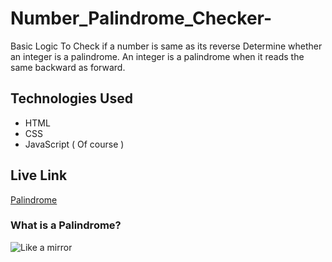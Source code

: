 # Number_Palindrome_Checker-
Basic Logic To Check if a number is same as its reverse
Determine whether an integer is a palindrome. An integer is a palindrome when it reads the same backward as forward.

## Technologies Used
* HTML
* CSS
* JavaScript ( Of course )

## Live Link
[Palindrome](https://bilalsarimeseli.github.io/Number_Palindrome_Checker/)

### What is a Palindrome? 
![Like a mirror](https://lh3.googleusercontent.com/proxy/FHxjTWXyV6hGkokwY9lOcyFdk_Ky4s_kx0nPpBq_0zEehsTcNL2Dc02LAa6RzudqOUk0nfMlpCouKyRqRYNRIC3EK58yHyNtGj6EogdE6T_QeZLykpXobhA)
